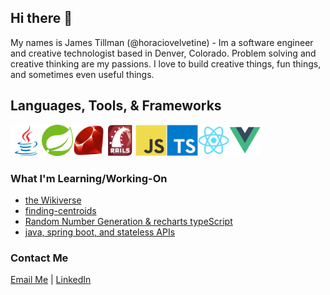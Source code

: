 ## Hi there 👋

My names is James Tillman (@horaciovelvetine) - Im a software engineer and creative technologist based in Denver, Colorado. Problem solving and creative thinking are my passions. I love to build creative things, fun things, and sometimes even useful things.

## Languages, Tools, & Frameworks

<img src="https://github.com/devicons/devicon/blob/master/icons/java/java-original.svg" alt ="Java logo" width="50" height="50"/><img src="https://github.com/devicons/devicon/blob/master/icons/spring/spring-original.svg" alt ="Spring logo" width="50" height="50"/><img src="https://github.com/devicons/devicon/blob/master/icons/ruby/ruby-original.svg" alt ="Ruby logo" width="50" height="50"/><img src="https://github.com/devicons/devicon/blob/master/icons/rails/rails-original-wordmark.svg" alt ="Ruby logo" width="50" height="50"/><img src="https://github.com/devicons/devicon/blob/master/icons/javascript/javascript-original.svg" alt ="JavaScript logo" width="50" height="50"/><img src="https://github.com/devicons/devicon/blob/master/icons/typescript/typescript-original.svg" alt ="TypeScript logo" width="50" height="50"/><img src="https://github.com/devicons/devicon/blob/master/icons/react/react-original.svg" alt ="React logo" width="50" height="50"/><img src="https://github.com/devicons/devicon/blob/master/icons/vuejs/vuejs-original.svg" alt ="React logo" width="50" height="50"/>

### What I'm Learning/Working-On

- [the Wikiverse](https://github.com/horaciovelvetine/wikidata-universe-client)
- [finding-centroids](https://github.com/horaciovelvetine/finding-centroids)
- [Random Number Generation & recharts typeScript](https://github.com/horaciovelvetine/js-rng-experiments)
- [java, spring boot, and stateless APIs](https://github.com/horaciovelvetine/wikidata-universe-api)

### Contact Me

[Email Me](mailto:horaciovelvetine@gmail.com) | [LinkedIn](https://www.linkedin.com/in/james-tillman-3b1b3b1b/)
